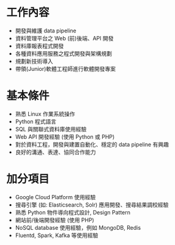 # 工作內容

* 開發與維護 data pipeline 
* 資料管理平台之 Web (前)後端、API 開發
* 資料庫報表程式開發
* 各種資料應用服務之程式開發與架構規劃
* 規劃新技術導入 
* 帶領(Junior)軟體工程師進行軟體開發專案

# 基本條件
 
* 熟悉 Linux 作業系統操作
* Python 程式語言
* SQL 與關聯式資料庫使用經驗
* Web API 開發經驗 (使用 Python 或 PHP) 
* 對於資料工程，開發與建置自動化、穩定的 data pipeline 有興趣
* 良好的溝通、表達、協同合作能力

# 加分項目

* Google Cloud Platform 使用經驗
* 搜尋引擎 (如: Elasticsearch, Solr) 應用開發、搜尋結果調校經驗
* 熟悉 Python 物件導向程式設計, Design Pattern
* 網站前/後端開發經驗 (使用 PHP)
* NoSQL database 使用經驗，例如 MongoDB, Redis
* Fluentd, Spark, Kafka 等使用經驗
